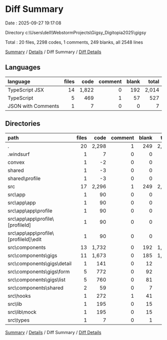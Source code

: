 # Diff Summary

Date : 2025-09-27 19:17:08

Directory c:\\Users\\dell\\WebstormProjects\\Gigsy_Digitopia2025\\gigsy

Total : 20 files,  2298 codes, 1 comments, 249 blanks, all 2548 lines

[Summary](results.md) / [Details](details.md) / Diff Summary / [Diff Details](diff-details.md)

## Languages
| language | files | code | comment | blank | total |
| :--- | ---: | ---: | ---: | ---: | ---: |
| TypeScript JSX | 14 | 1,822 | 0 | 192 | 2,014 |
| TypeScript | 5 | 469 | 1 | 57 | 527 |
| JSON with Comments | 1 | 7 | 0 | 0 | 7 |

## Directories
| path | files | code | comment | blank | total |
| :--- | ---: | ---: | ---: | ---: | ---: |
| . | 20 | 2,298 | 1 | 249 | 2,548 |
| .windsurf | 1 | 7 | 0 | 0 | 7 |
| convex | 1 | -2 | 0 | 0 | -2 |
| shared | 1 | -3 | 0 | 0 | -3 |
| shared\\profile | 1 | -3 | 0 | 0 | -3 |
| src | 17 | 2,296 | 1 | 249 | 2,546 |
| src\\app | 1 | 90 | 0 | 0 | 90 |
| src\\app\\app | 1 | 90 | 0 | 0 | 90 |
| src\\app\\app\\profile | 1 | 90 | 0 | 0 | 90 |
| src\\app\\app\\profile\\[profileId] | 1 | 90 | 0 | 0 | 90 |
| src\\app\\app\\profile\\[profileId]\\edit | 1 | 90 | 0 | 0 | 90 |
| src\\components | 13 | 1,732 | 0 | 192 | 1,924 |
| src\\components\\gigs | 11 | 1,673 | 0 | 185 | 1,858 |
| src\\components\\gigs\\detail | 1 | 141 | 0 | 12 | 153 |
| src\\components\\gigs\\form | 5 | 772 | 0 | 92 | 864 |
| src\\components\\gigs\\list | 5 | 760 | 0 | 81 | 841 |
| src\\components\\shared | 2 | 59 | 0 | 7 | 66 |
| src\\hooks | 1 | 272 | 1 | 41 | 314 |
| src\\lib | 1 | 195 | 0 | 15 | 210 |
| src\\lib\\mock | 1 | 195 | 0 | 15 | 210 |
| src\\types | 1 | 7 | 0 | 1 | 8 |

[Summary](results.md) / [Details](details.md) / Diff Summary / [Diff Details](diff-details.md)